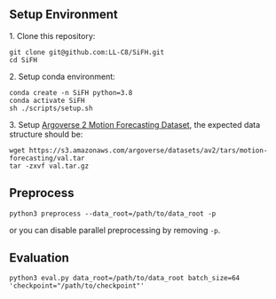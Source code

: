 ## Setup Environment

1\. Clone this repository:

```
git clone git@github.com:LL-C8/SiFH.git
cd SiFH
```

2\. Setup conda environment:

```
conda create -n SiFH python=3.8
conda activate SiFH
sh ./scripts/setup.sh
```

3\. Setup [Argoverse 2 Motion Forecasting Dataset](https://argoverse.github.io/user-guide/datasets/motion_forecasting.html#download), the expected data structure should be:

```
wget https://s3.amazonaws.com/argoverse/datasets/av2/tars/motion-forecasting/val.tar
tar -zxvf val.tar.gz
```

## Preprocess

```
python3 preprocess --data_root=/path/to/data_root -p
```

or you can disable parallel preprocessing by removing `-p`.

## Evaluation

```
python3 eval.py data_root=/path/to/data_root batch_size=64 'checkpoint="/path/to/checkpoint"'
```
